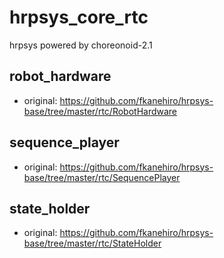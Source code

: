# hrpsys_core_rtc
hrpsys powered by choreonoid-2.1

## robot_hardware
- original: https://github.com/fkanehiro/hrpsys-base/tree/master/rtc/RobotHardware

## sequence_player
- original: https://github.com/fkanehiro/hrpsys-base/tree/master/rtc/SequencePlayer

## state_holder
- original: https://github.com/fkanehiro/hrpsys-base/tree/master/rtc/StateHolder

